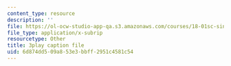 ```yaml
---
content_type: resource
description: ''
file: https://ol-ocw-studio-app-qa.s3.amazonaws.com/courses/18-01sc-single-variable-calculus-fall-2010/6d874dd509a853e3bbff2951c4581c54_1424365.vtt
file_type: application/x-subrip
resourcetype: Other
title: 3play caption file
uid: 6d874dd5-09a8-53e3-bbff-2951c4581c54
---
```

